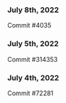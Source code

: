### July 8th, 2022

Commit #4035

### July 5th, 2022

Commit #314353


### July 4th, 2022

Commit #72281
